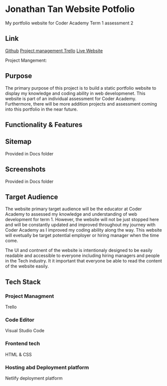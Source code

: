 # Jonathan Tan Website Potfolio
My portfolio website for Coder Academy Term 1 assessment 2

## Link ##
[Github](https://github.com/jonathan5057/JonathanTan_T1A2)
[Project management Trello](https://trello.com/invite/b/98kUoLsj/0e617162f9d5bfbd218f5d0d71cea328/jonathantant1a2)
[Live Website](https://jonathantan5057.netlify.app/index.html)

Project Mangement:

## Purpose ##
The primary purpose of this project is to build a static portfolio website to display my knowledge and coding ability in web developmenet. This website is part of an individual assessment for Coder Academy. Furthermore, there will be more addition projects and assessment coming into this portfolio in the near future.

## Functionality & Features


## Sitemap
Provided in Docs folder

## Screenshots
Provided in Docs folder

## Target Audience
The website primary target audience will be the educator at Coder Academy to assessed my knowledge and understanding of web development for term 1. However, the website will not be just stopped here and will be constantly updated and improved throughout my journey with Coder Academy as I improved my coding ability along the way. This website will evetually be target potential employer or hiring manager when the time come. 

The UI and contnent of the website is intentionaly designed to be easily readable and accessible to everyone including hiring managers and people in the Tech industry. It it important that everyone be able to read the content of the website easily.

## Tech Stack

### Project Managment
Trello

### Code Editor
Visual Studio Code

### Frontend tech
HTML & CSS

### Hosting abd Deployment platform
Netlify deployment platform
